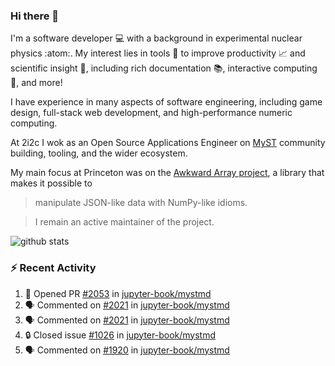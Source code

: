 ### Hi there 👋 

I'm a software developer 💻 with a background in experimental nuclear physics :atom:. My interest lies in tools :wrench: to improve productivity :chart_with_upwards_trend: and scientific insight :telescope:, including rich documentation 📚, interactive computing 🧮, and more! 

I have experience in many aspects of software engineering, including game design, full-stack web development, and high-performance numeric computing. 

At 2i2c I wok as an Open Source Applications Engineer on [MyST](https://github.com/jupyter-book/mystmd) community building, tooling, and the wider ecosystem. 

My main focus at Princeton was on the [Awkward Array project](awkward-array.org/), a library that makes it possible to 
> manipulate JSON-like data with NumPy-like idioms.

> I remain an active maintainer of the project. 

![github stats](https://github-readme-stats.vercel.app/api?username=agoose77&show_icons=true&hide_rank=true&hide_title=true&bg_color=30,e76445,904e95&text_color=efe3ec&icon_color=efe3ec)
<!--
**agoose77/agoose77** is a ✨ _special_ ✨ repository because its `README.md` (this file) appears on your GitHub profile.

Here are some ideas to get you started:

- 🔭 I’m currently working on ...
- 🌱 I’m currently learning ...
- 👯 I’m looking to collaborate on ...
- 🤔 I’m looking for help with ...
- 💬 Ask me about ...
- 📫 How to reach me: ...
- 😄 Pronouns: ...
- ⚡ Fun fact: ...
-->

### :zap: Recent Activity

<!--START_SECTION:activity-->
1. 💪 Opened PR [#2053](https://github.com/jupyter-book/mystmd/pull/2053) in [jupyter-book/mystmd](https://github.com/jupyter-book/mystmd)
2. 🗣 Commented on [#2021](https://github.com/jupyter-book/mystmd/pull/2021#issuecomment-2902015366) in [jupyter-book/mystmd](https://github.com/jupyter-book/mystmd)
3. 🗣 Commented on [#2021](https://github.com/jupyter-book/mystmd/pull/2021#issuecomment-2902001330) in [jupyter-book/mystmd](https://github.com/jupyter-book/mystmd)
4. 🔒 Closed issue [#1026](https://github.com/jupyter-book/mystmd/issues/1026) in [jupyter-book/mystmd](https://github.com/jupyter-book/mystmd)
5. 🗣 Commented on [#1920](https://github.com/jupyter-book/mystmd/issues/1920#issuecomment-2901991846) in [jupyter-book/mystmd](https://github.com/jupyter-book/mystmd)
<!--END_SECTION:activity-->
